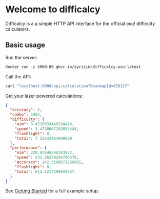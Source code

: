 # Welcome to difficalcy

Difficalcy is a a simple HTTP API interface for the official osu! difficulty calculators.

## Basic usage

Run the server:

```sh
docker run -p 5000:80 ghcr.io/syriiin/difficalcy-osu:latest
```

Call the API:

```sh
curl "localhost:5000/api/calculation?BeatmapId=658127"
```

Get your lazer powered calculations:

```json
{
  "accuracy": 1,
  "combo": 2402,
  "difficulty": {
    "aim": 3.4715033440194416,
    "speed": 3.4738667283055444,
    "flashlight": 0,
    "total": 7.25543964698689
  },
  "performance": {
    "aim": 220.83646290283872,
    "speed": 231.26239294786578,
    "accuracy": 142.3199671239901,
    "flashlight": 0,
    "total": 614.5217398659557
  }
}
```

See [Getting Started](./getting-started.md) for a full example setup.
